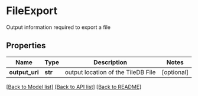 # FileExport

Output information required to export a file

## Properties
Name | Type | Description | Notes
------------ | ------------- | ------------- | -------------
**output_uri** | **str** | output location of the TileDB File | [optional] 

[[Back to Model list]](../README.md#documentation-for-models) [[Back to API list]](../README.md#documentation-for-api-endpoints) [[Back to README]](../README.md)


